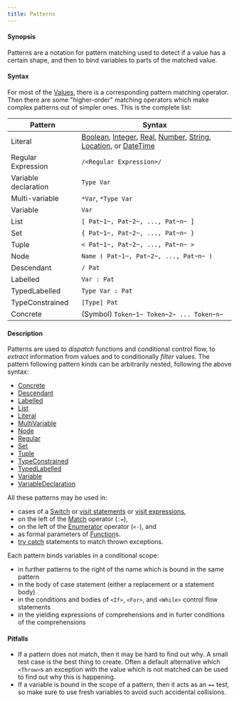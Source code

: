 ```yaml
---
title: Patterns
---
```


#### Synopsis

Patterns are a notation for pattern matching used to detect if a value has a certain shape, 
and then to bind variables to parts of the matched value. 

#### Syntax

For most of the [Values](../../Rascal/Expressions/Values/), there is a corresponding pattern matching operator. Then there are
some "higher-order" matching operators which make complex patterns out of simpler ones. 
This is the complete list:
 
| Pattern              | Syntax                                                                       |
| --- | --- |
| Literal              | [Boolean](../../Rascal/Expressions/Values/Boolean/), [Integer](../../Rascal/Expressions/Values/Integer/), [Real](../../Rascal/Expressions/Values/Real/), [Number](../../Rascal/Expressions/Values/Number/), [String](../../Rascal/Expressions/Values/String/), [Location](../../Rascal/Expressions/Values/Location/), or [DateTime](../../Rascal/Expressions/Values/DateTime/) |
| Regular Expression   | `/<Regular Expression>/` |
| Variable declaration | `Type Var`                                                               |
| Multi-variable       | `*Var`, `*Type Var`                                                    |
| Variable             | `Var`                                                                      |
| List                 | `[ Pat~1~, Pat~2~, ..., Pat~n~ ]`                                         |
| Set                  | `{ Pat~1~, Pat~2~, ..., Pat~n~ }`                                         |
| Tuple                | `< Pat~1~, Pat~2~, ..., Pat~n~ >`                                         |
| Node                 | `Name ( Pat~1~, Pat~2~, ..., Pat~n~ )`                                  |
| Descendant           | `/ Pat`                                                                    |
| Labelled             | `Var : Pat`                                                               |
| TypedLabelled        | `Type Var : Pat`                                                       |
| TypeConstrained      |  `[Type] Pat` |
| Concrete             | (Symbol) ` Token~1~ Token~2~ ... Token~n~ `                                                          |


#### Description

Patterns are used to *dispatch* functions and conditional control flow, to *extract* information 
from values and to conditionally *filter* values. The pattern following pattern kinds can be arbitrarily nested, following
the above syntax:

* [Concrete](../../Rascal/Patterns/Concrete/)
* [Descendant](../../Rascal/Patterns/Descendant/)
* [Labelled](../../Rascal/Patterns/Labelled/)
* [List](../../Rascal/Patterns/List/)
* [Literal](../../Rascal/Patterns/Literal/)
* [MultiVariable](../../Rascal/Patterns/MultiVariable/)
* [Node](../../Rascal/Patterns/Node/)
* [Regular](../../Rascal/Patterns/Regular/)
* [Set](../../Rascal/Patterns/Set/)
* [Tuple](../../Rascal/Patterns/Tuple/)
* [TypeConstrained](../../Rascal/Patterns/TypeConstrained/)
* [TypedLabelled](../../Rascal/Patterns/TypedLabelled/)
* [Variable](../../Rascal/Patterns/Variable/)
* [VariableDeclaration](../../Rascal/Patterns/VariableDeclaration/)

All these patterns may be used in:

*  cases of a [Switch](../../Rascal/Statements/Switch/) or [visit statements](../../Rascal/Statements/Visit/) or [visit expressions](../../Rascal/Expressions/Visit/), 
*  on the left of the [Match](../../Rascal/Expressions/Values/Boolean/Match/) operator (`:=`),
*  on the left of the [Enumerator](../../Rascal/Expressions/Comprehensions/Enumerator/) operator (`<-`), and
*  as formal parameters of [Function](../../Rascal/Declarations/Function/)s. 
*  [try catch](../../Rascal/Statements/TryCatch/) statements to match thrown exceptions.

Each pattern binds variables in a conditional scope:

* in further patterns to the right of the name which is bound in the same pattern
* in the body of case statement (either a replacement or a statement body) 
* in the conditions and bodies of `<If>`, `<For>`, and `<While>` control flow statements
* in the yielding expressions of comprehensions and in furter conditions of the comprehensions

#### Pitfalls

* If a pattern does not match, then it may be hard to find out why. A small test case is the best thing to create. Often a default alternative
which `<Throw>`s an exception with the value which is not matched can be used to find out why this is happening.
* If a variable is bound in the scope of a pattern, then it acts as an `==` test, so make sure to use fresh variables
to avoid such accidental collisions. 


